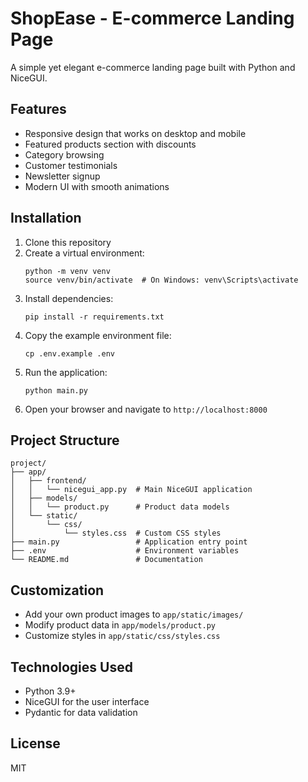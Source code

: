 # ShopEase - E-commerce Landing Page

A simple yet elegant e-commerce landing page built with Python and NiceGUI.

## Features

- Responsive design that works on desktop and mobile
- Featured products section with discounts
- Category browsing
- Customer testimonials
- Newsletter signup
- Modern UI with smooth animations

## Installation

1. Clone this repository
2. Create a virtual environment:
   ```
   python -m venv venv
   source venv/bin/activate  # On Windows: venv\Scripts\activate
   ```
3. Install dependencies:
   ```
   pip install -r requirements.txt
   ```
4. Copy the example environment file:
   ```
   cp .env.example .env
   ```
5. Run the application:
   ```
   python main.py
   ```
6. Open your browser and navigate to `http://localhost:8000`

## Project Structure

```
project/
├── app/
│   ├── frontend/
│   │   └── nicegui_app.py  # Main NiceGUI application
│   ├── models/
│   │   └── product.py      # Product data models
│   └── static/
│       └── css/
│           └── styles.css  # Custom CSS styles
├── main.py                 # Application entry point
├── .env                    # Environment variables
└── README.md               # Documentation
```

## Customization

- Add your own product images to `app/static/images/`
- Modify product data in `app/models/product.py`
- Customize styles in `app/static/css/styles.css`

## Technologies Used

- Python 3.9+
- NiceGUI for the user interface
- Pydantic for data validation

## License

MIT